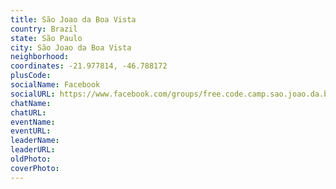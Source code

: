 ```yaml
---
title: São Joao da Boa Vista
country: Brazil
state: São Paulo
city: São Joao da Boa Vista
neighborhood: 
coordinates: -21.977814, -46.788172
plusCode:
socialName: Facebook
socialURL: https://www.facebook.com/groups/free.code.camp.sao.joao.da.boa.vista
chatName:
chatURL:
eventName:
eventURL:
leaderName:
leaderURL:
oldPhoto: 
coverPhoto:
---
```


